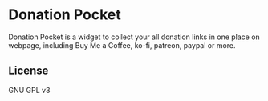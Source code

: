 # Donation Pocket

Donation Pocket is a widget to collect your all donation links in one place on webpage, including Buy Me a Coffee, ko-fi, patreon, paypal or more.

## License

GNU GPL v3
